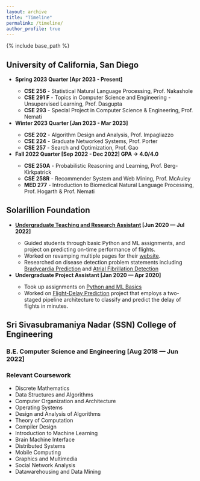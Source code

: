 ```yaml
---
layout: archive
title: "Timeline"
permalink: /timeline/
author_profile: true
---
```


{% include base_path %}
<h2>University of California, San Diego</h2>
<ul>
<li style="font-weight: bold">Spring 2023 Quarter [Apr 2023 - Present]</li>
    <ul>
        <li><b>CSE 256</b> - Statistical Natural Language Processing, Prof. Nakashole</li>
        <li><b>CSE 291 F</b> - Topics in Computer Science and Engineering - Unsupervised Learning, Prof. Dasgupta</li>
        <li><b>CSE 293</b> - Special Project in Computer Science & Engineering, Prof. Nemati</li>
    </ul>
<li style="font-weight: bold">Winter 2023 Quarter [Jan 2023 - Mar 2023]</li>
    <ul>
        <li><b>CSE 202</b> - Algorithm Design and Analysis, Prof. Impagliazzo</li>
        <li><b>CSE 224</b> - Graduate Networked Systems, Prof. Porter</li>
        <li><b>CSE 257</b> - Search and Optimization, Prof. Gao</li>
    </ul>
<li style="font-weight: bold">Fall 2022 Quarter [Sep 2022 - Dec 2022] <b>GPA -> 4.0/4.0</b></li>
    <ul>
    <li><b>CSE 250A</b> - Probabilistic Reasoning and Learning, Prof. Berg-Kirkpatrick</li>
    <li><b>CSE 258R</b> - Recommender System and Web Mining, Prof. McAuley</li>
    <li><b>MED 277</b> - Introduction to Biomedical Natural Language Processing, Prof. Hogarth & Prof. Nemati</li>
    </ul>
</ul>
<h2>Solarillion Foundation</h2>
<ul>
<li style="font-weight: bold"><a href="https://www.solarillionfoundation.org/people/VishalNagarajan" target="_blank">Undergraduate Teaching and Research Assistant</a> [Jun 2020 &#8212; Jul 2022]</li>
    <ul>
    <li>Guided students through basic Python and ML assignments, and project on predicting on-time performance of flights.</li>
    <li>Worked on revamping multiple pages for their <a href="https://github.com/solarillion/solarillion.github.io" target="_blank">website</a>.</li>
    <li>Researched on disease detection problem statements including <a href="https://github.com/vishaln15/Bradycardia-Prediciton" target="_blank">Bradycardia Prediction</a> and <a href="https://github.com/vishaln15/OptimizedArrhythmiaDetection" target="_blank">Atrial Fibrillation Detection</a></li>
    </ul>
<li style="font-weight: bold">Undergraduate Project Assistant [Jan 2020 &#8212; Apr 2020]</li>
    <ul>
        <li>Took up assignments on <a href="https://github.com/vishaln15/SolarillionFoundation" target="_blank">Python and ML Basics</a></li>
        <li>Worked on <a href="https://github.com/vishaln15/Flight-Delay-Prediction" target="_blank">Flight-Delay Prediction</a> project that employs a two-staged pipeline architecture to classify and predict the delay of flights in minutes.</li>
    </ul>
</ul>
<h2>Sri Sivasubramaniya Nadar (SSN) College of Engineering</h2>
<h3>B.E. Computer Science and Engineering [Aug 2018 &#8212; Jun 2022]</h3>
<h3>Relevant Coursework</h3>
<ul>
    <li>Discrete Mathematics</li>
    <li>Data Structures and Algorithms</li>
    <li>Computer Organization and Architecture</li>
    <li>Operating Systems</li>
    <li>Design and Analysis of Algorithms</li>
    <li>Theory of Computation</li>
    <li>Compiler Design</li>
    <li>Introduction to Machine Learning</li>
    <li>Brain Machine Interface</li>
    <li>Distributed Systems</li>
    <li>Mobile Computing</li>
    <li>Graphics and Multimedia</li>
    <li>Social Network Analysis</li>
    <li>Datawarehousing and Data Mining</li>
</ul>